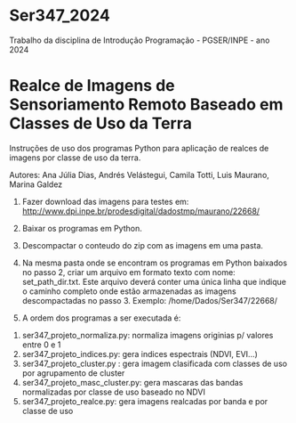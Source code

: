 # Ser347_2024
Trabalho da disciplina de Introdução Programação - PGSER/INPE - ano 2024
# Realce de Imagens de Sensoriamento Remoto Baseado em Classes de Uso da Terra

Instruções de uso dos programas Python para aplicação de realces de imagens por classe de uso da terra.

Autores: Ana Júlia Dias, Andrés Velástegui, Camila Totti, Luis Maurano, Marina Galdez

1) Fazer download das imagens para testes em:
http://www.dpi.inpe.br/prodesdigital/dadostmp/maurano/22668/

2) Baixar os programas em Python.

3) Descompactar o conteudo do zip com as imagens em uma pasta.

4) Na mesma pasta onde se encontram os programas em Python baixados no passo 2, criar um arquivo em formato texto
com nome: set_path_dir.txt. Este arquivo deverá conter uma única linha que indique o caminho completo onde estão armazenadas 
as imagens descompactadas no passo 3. Exemplo: /home/Dados/Ser347/22668/

5) A ordem dos programas a ser executada é:
1. ser347_projeto_normaliza.py: normaliza imagens originias p/ valores entre 0 e 1
2. ser347_projeto_indices.py: gera indices espectrais (NDVI, EVI...)
3. ser347_projeto_cluster.py  : gera imagem clasificada com classes de uso por agrupamento de cluster
4. ser347_projeto_masc_cluster.py: gera mascaras das bandas normalizadas por classe de uso baseado no NDVI
5. ser347_projeto_realce.py: gera imagens realcadas por banda e por classe de uso

